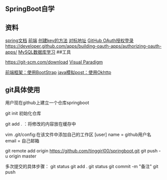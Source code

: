 ## SpringBoot自学

## 资料

[spring文档](https://spring.io/guides)
[前端](https://spring.io/guides/gs/serving-web-content/)
[创建key的方法](https://developer.github.com/v3/guides/managing-deploy-keys/#deploy-keys)
[对标地址](https://elasticsearch.cn/explore)
[GitHub OAuth授权登录](https://developer.github.com/apps/building-oauth-apps/creating-an-oauth-app/)
https://developer.github.com/apps/building-oauth-apps/authorizing-oauth-apps/
[MySQL数据库学习](https://www.runoob.com/mysql/mysql-create-tables.html)
##工具

https://git-scm.com/download
[Visual Paradigm](https://www.visual-paradigm.com)

[前端框架：使用BootStrap](https://v3.bootcss.com/getting-started/)
[java模拟post：使用Okhttp](https://square.github.io/okhttp)

## git具体使用

用户现在github上建立一个仓库springboot

git init 初始化仓库

git add . ：将修改的内容放在缓存中

vim .git/config:在该文件中添加自己的工作区
[user]
name = github用户名
email = 自己邮箱

git remote add origin https://github.com/tinggirl00/springboot.git
git push -u origin master


多次提交的具体步骤：
git status
git add .
git status
git commit -m "备注"
git push

